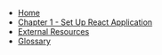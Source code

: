 <!-- docs/_sidebar.md -->

- [Home](/)
- [Chapter 1 - Set Up React Application](setup.md)
- [External Resources](externalResources.md)
- [Glossary](glossary.md)
